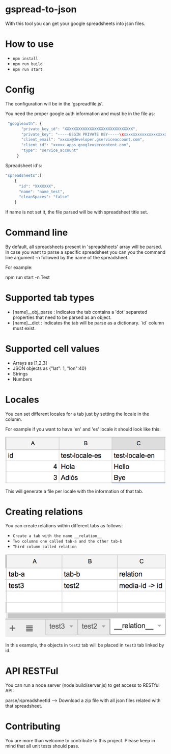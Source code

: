 # gspread-to-json

With this tool you can get your google spreadsheets into json files.


# How to use
- `npm install`
- `npm run build`
- `npm run start`


# Config
The configuration will be in the 'gspreadfile.js'.

You need the proper google auth information and must be in the file as:

```javascript
 "googleauth": {
       "private_key_id": "XXXXXXXXXXXXXXXXXXXXXXXXXXXXXX",
       "private_key": "-----BEGIN PRIVATE KEY-----\xxxxxxxxxxxxxxxxxxxxxxxxxxxxxxxx-----END PRIVATE KEY-----\n",
       "client_email": "xxxxx@developer.gserviceaccount.com",
       "client_id": "xxxxx.apps.googleusercontent.com",
       "type": "service_account"
     }
 ```

Spreadsheet id's:

```javascript
"spreadsheets":[
    {
      "id": "XXXXXXX",
      "name": "name_test",
      "cleanSpaces": "false"
    }
```

If name is not set it, the file parsed will be with spreadsheet title set.

# Command line

By default, all spreadsheets present in 'spreadsheets' array will be parsed. In case you want to parse a specific spreadsheet
you can you the command line argument -n followed by the name of the spreadsheet.

For example:

npm run start -n Test

# Supported tab types

- [name]__obj_parse : Indicates the tab contains a 'dot' separeted properties that need to be parsed as an object.
- [name]__dict : Indicates the tab will be parse as a dictionary. ´id´ column must exist.

# Supported cell values

- Arrays as [1,2,3]
- JSON objects as {"lat": 1, "lon":40}
- Strings
- Numbers

# Locales

You can set different locales for a tab just by setting the locale in the column.

For example if you want to have 'en' and 'es' locale it should look like this:

![alt tag](https://raw.githubusercontent.com/VictorGa/gspread-to-json/master/docs/locale.png)

This will generate a file per locale with the information of that tab.

# Creating relations

You can create relations within different tabs as follows:

- `Create a tab with the name __relation__`
- `Two columns one called tab-a and the other tab-b`
- `Third column called relation`

![alt tag](https://raw.githubusercontent.com/VictorGa/gspread-to-json/master/docs/relation.png)

In this example, the objects in `test2` tab will be placed in `test3` tab linked by id.

# API RESTFul 

You can run a node server (node build/server.js) to get access to RESTful API:

parse/:spreadsheetId --> Download a zip file with all json files related with that spreadsheet.

# Contributing

You are more than welcome to contribute to this project.
Please keep in mind that all unit tests should pass.








